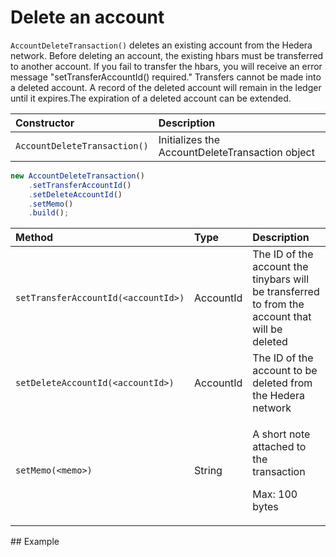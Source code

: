 # Delete an account

`AccountDeleteTransaction()` deletes an existing account from the Hedera network. Before deleting an account, the existing hbars must be transferred to another account. If you fail to transfer the hbars, you will receive an error message "setTransferAccountId\(\) required." Transfers cannot be made into a deleted account. A record of the deleted account will remain in the ledger until it expires.The expiration of a deleted account can be extended.

| Constructor | Description |
| :--- | :--- |
| `AccountDeleteTransaction()` | Initializes the AccountDeleteTransaction object |

```javascript
new AccountDeleteTransaction()
    .setTransferAccountId()
    .setDeleteAccountId()
    .setMemo()
    .build();
```

<table>
  <thead>
    <tr>
      <th style="text-align:left">Method</th>
      <th style="text-align:left">Type</th>
      <th style="text-align:left">Description</th>
    </tr>
  </thead>
  <tbody>
    <tr>
      <td style="text-align:left"><code>setTransferAccountId(&lt;accountId&gt;)</code>
      </td>
      <td style="text-align:left">AccountId</td>
      <td style="text-align:left">The ID of the account the tinybars will be transferred to from the account
        that will be deleted</td>
    </tr>
    <tr>
      <td style="text-align:left"><code>setDeleteAccountId(&lt;accountId&gt;)</code>
      </td>
      <td style="text-align:left">AccountId</td>
      <td style="text-align:left">The ID of the account to be deleted from the Hedera network</td>
    </tr>
    <tr>
      <td style="text-align:left"><code>setMemo(&lt;memo&gt;)</code>
      </td>
      <td style="text-align:left">String</td>
      <td style="text-align:left">
        <p>A short note attached to the transaction</p>
        <p>Max: 100 bytes</p>
      </td>
    </tr>
  </tbody>
</table>##  Example <a id="example"></a>

```javascript

```

